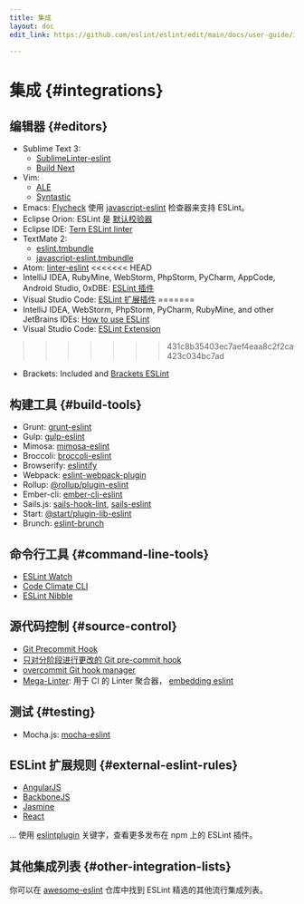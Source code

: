 ```yaml
---
title: 集成
layout: doc
edit_link: https://github.com/eslint/eslint/edit/main/docs/user-guide/integrations.md

---
```

<!-- Note: No pull requests accepted for this file. See README.md in the root directory for details. -->

# 集成 {#integrations}

## 编辑器 {#editors}

* Sublime Text 3:
    * [SublimeLinter-eslint](https://github.com/roadhump/SublimeLinter-eslint)
    * [Build Next](https://github.com/albertosantini/sublimetext-buildnext)
* Vim:
    * [ALE](https://github.com/w0rp/ale)
    * [Syntastic](https://github.com/vim-syntastic/syntastic/tree/master/syntax_checkers/javascript)
* Emacs: [Flycheck](http://www.flycheck.org/) 使用 [javascript-eslint](http://www.flycheck.org/en/latest/languages.html#javascript) 检查器来支持 ESLint。
* Eclipse Orion: ESLint 是 [默认校验器](https://dev.eclipse.org/mhonarc/lists/orion-dev/msg02718.html)
* Eclipse IDE: [Tern ESLint linter](https://github.com/angelozerr/tern.java/wiki/Tern-Linter-ESLint)
* TextMate 2:
    * [eslint.tmbundle](https://github.com/ryanfitzer/eslint.tmbundle)
    * [javascript-eslint.tmbundle](https://github.com/natesilva/javascript-eslint.tmbundle)
* Atom: [linter-eslint](https://atom.io/packages/linter-eslint)
<<<<<<< HEAD
* IntelliJ IDEA, RubyMine, WebStorm, PhpStorm, PyCharm, AppCode, Android Studio, 0xDBE: [ESLint 插件](https://plugins.jetbrains.com/plugin/7494-eslint)
* Visual Studio Code: [ESLint 扩展插件](https://marketplace.visualstudio.com/items?itemName=dbaeumer.vscode-eslint)
=======
* IntelliJ IDEA, WebStorm, PhpStorm, PyCharm, RubyMine, and other JetBrains IDEs: [How to use ESLint](https://www.jetbrains.com/help/webstorm/eslint.html)
* Visual Studio Code: [ESLint Extension](https://marketplace.visualstudio.com/items?itemName=dbaeumer.vscode-eslint)
>>>>>>> 431c8b35403ec7aef4eaa8c2f2ca423c034bc7ad
* Brackets: Included and [Brackets ESLint](https://github.com/brackets-userland/brackets-eslint)

## 构建工具 {#build-tools}

* Grunt: [grunt-eslint](https://www.npmjs.com/package/grunt-eslint)
* Gulp: [gulp-eslint](https://www.npmjs.com/package/gulp-eslint)
* Mimosa: [mimosa-eslint](https://www.npmjs.com/package/mimosa-eslint)
* Broccoli: [broccoli-eslint](https://www.npmjs.com/package/broccoli-eslint)
* Browserify: [eslintify](https://www.npmjs.com/package/eslintify)
* Webpack: [eslint-webpack-plugin](https://www.npmjs.com/package/eslint-webpack-plugin)
* Rollup: [@rollup/plugin-eslint](https://www.npmjs.com/package/@rollup/plugin-eslint)
* Ember-cli: [ember-cli-eslint](https://www.npmjs.com/package/ember-cli-eslint)
* Sails.js: [sails-hook-lint](https://www.npmjs.com/package/sails-hook-lint), [sails-eslint](https://www.npmjs.com/package/sails-eslint)
* Start: [@start/plugin-lib-eslint](https://www.npmjs.com/package/@start/plugin-lib-eslint)
* Brunch: [eslint-brunch](https://www.npmjs.com/package/eslint-brunch)

## 命令行工具 {#command-line-tools}

* [ESLint Watch](https://www.npmjs.com/package/eslint-watch)
* [Code Climate CLI](https://github.com/codeclimate/codeclimate)
* [ESLint Nibble](https://github.com/IanVS/eslint-nibble)

## 源代码控制 {#source-control}

* [Git Precommit Hook](https://coderwall.com/p/zq8jlq/eslint-pre-commit-hook)
* [只对分阶段进行更改的 Git pre-commit hook](https://gist.github.com/dahjelle/8ddedf0aebd488208a9a7c829f19b9e8)
* [overcommit Git hook manager](https://github.com/brigade/overcommit)
* [Mega-Linter](https://nvuillam.github.io/mega-linter): 用于 CI 的 Linter 聚合器， [embedding eslint](https://nvuillam.github.io/mega-linter/descriptors/javascript_eslint/)

## 测试 {#testing}

* Mocha.js: [mocha-eslint](https://www.npmjs.com/package/mocha-eslint)

## ESLint 扩展规则 {#external-eslint-rules}

* [AngularJS](https://github.com/Gillespie59/eslint-plugin-angular)
* [BackboneJS](https://github.com/ilyavolodin/eslint-plugin-backbone)
* [Jasmine](https://github.com/tlvince/eslint-plugin-jasmine)
* [React](https://github.com/yannickcr/eslint-plugin-react)

… 使用 [eslintplugin](https://www.npmjs.com/browse/keyword/eslintplugin) 关键字，查看更多发布在 npm 上的 ESLint 插件。

## 其他集成列表 {#other-integration-lists}

你可以在 [awesome-eslint](https://github.com/dustinspecker/awesome-eslint) 仓库中找到 ESLint 精选的其他流行集成列表。
